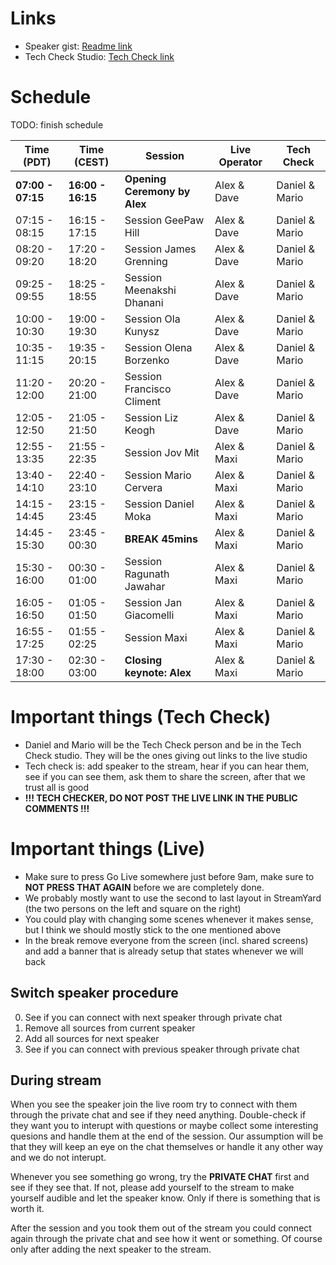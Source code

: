 # Links
* Speaker gist: [Readme link](https://github.com/tddconference/tddconference.github.io/blob/main/conference-readmes/speaker-briefing.md)
* Tech Check Studio: [Tech Check link](https://streamyard.com/sg6ngkeisy)

# Schedule

TODO: finish schedule

| Time (PDT)  | Time (CEST) | Session   | Live Operator  | Tech Check  |
| ------------- | --- |-------------| -----| ------ |
| **07:00 - 07:15** | **16:00 - 16:15** | **Opening Ceremony by Alex** | Alex & Dave | Daniel & Mario |
| 07:15 - 08:15 | 16:15 - 17:15 | Session GeePaw Hill | Alex & Dave | Daniel & Mario |
| 08:20 - 09:20 | 17:20 - 18:20 | Session James Grenning |  Alex & Dave | Daniel & Mario |
| 09:25 - 09:55 | 18:25 - 18:55 | Session Meenakshi Dhanani | Alex & Dave | Daniel & Mario |
| 10:00 - 10:30 | 19:00 - 19:30 | Session Ola Kunysz |  Alex & Dave | Daniel & Mario |
| 10:35 - 11:15 | 19:35 - 20:15 | Session Olena Borzenko |  Alex & Dave | Daniel & Mario |
| 11:20 - 12:00 | 20:20 - 21:00 | Session Francisco Climent |  Alex & Dave | Daniel & Mario |
| 12:05 - 12:50 | 21:05 - 21:50 | Session Liz Keogh |  Alex & Dave | Daniel & Mario |
| 12:55 - 13:35 | 21:55 - 22:35 | Session Jov Mit |  Alex & Maxi | Daniel & Mario |
| 13:40 - 14:10 | 22:40 - 23:10 | Session Mario Cervera |  Alex & Maxi | Daniel & Mario |
| 14:15 - 14:45 | 23:15 - 23:45 | Session Daniel Moka |  Alex & Maxi | Daniel & Mario |
| 14:45 - 15:30 | 23:45 - 00:30 | **BREAK 45mins** |  Alex & Maxi | Daniel & Mario |
| 15:30 - 16:00 | 00:30 - 01:00 | Session Ragunath Jawahar |  Alex & Maxi | Daniel & Mario |
| 16:05 - 16:50 | 01:05 - 01:50 | Session Jan Giacomelli |  Alex & Maxi | Daniel & Mario |
| 16:55 - 17:25 | 01:55 - 02:25 | Session Maxi |  Alex & Maxi | Daniel & Mario |
| 17:30 - 18:00 | 02:30 - 03:00 | **Closing keynote: Alex** |  Alex & Maxi | Daniel & Mario |

# Important things (Tech Check)
* Daniel and Mario will be the Tech Check person and be in the Tech Check studio. They will be the ones giving out links to the live studio
* Tech check is: add speaker to the stream, hear if you can hear them, see if you can see them, ask them to share the screen, after that we trust all is good
* **!!! TECH CHECKER, DO NOT POST THE LIVE LINK IN THE PUBLIC COMMENTS !!!**

# Important things (Live)
* Make sure to press Go Live somewhere just before 9am, make sure to **NOT PRESS THAT AGAIN** before we are completely done.
* We probably mostly want to use the second to last layout in StreamYard (the two persons on the left and square on the right)
* You could play with changing some scenes whenever it makes sense, but I think we should mostly stick to the one mentioned above
* In the break remove everyone from the screen (incl. shared screens) and add a banner that is already setup that states whenever we will back

## Switch speaker procedure
0. See if you can connect with next speaker through private chat
1. Remove all sources from current speaker
2. Add all sources for next speaker
3. See if you can connect with previous speaker through private chat

## During stream
When you see the speaker join the live room try to connect with them through the private chat and see if they need anything. Double-check if they want you to interupt with questions or maybe collect some interesting quesions and handle them at the end of the session. Our assumption will be that they will keep an eye on the chat themselves or handle it any other way and we do not interupt.

Whenever you see something go wrong, try the **PRIVATE CHAT** first and see if they see that. If not, please add yourself to the stream to make yourself audible and let the speaker know. Only if there is something that is worth it.

After the session and you took them out of the stream you could connect again through the private chat and see how it went or something. Of course only after adding the next speaker to the stream.